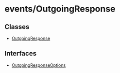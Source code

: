 # events/OutgoingResponse

## Classes

- [OutgoingResponse](classes/OutgoingResponse.md)

## Interfaces

- [OutgoingResponseOptions](interfaces/OutgoingResponseOptions.md)
